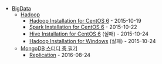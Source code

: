 - [BigData](.)
  - [Hadoop](Hadoop)
    - [Hadoop Installation for CentOS 6](Hadoop/Install.CentOS6.md) - 2015-10-19
    - [Spark Installation for CentOS 6](Hadoop/Spark.Install.CentOS6.md) - 2015-10-22
    - [Hive Installation for CentOS 6](Hadoop/Hive.Install.CentOS6.md) (실패) - 2015-10-24
    - [Hadoop Installation for Windows](Hadoop/Install.Windows.md) (실패) - 2015-10-24
  - [MongoDB 스터디 중 필기](MongoDB)
    - [Replication](MongoDB/Replication.md) - 2016-08-24
